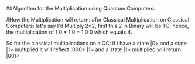 ##Algorithm for the Multiplication using Quantum Computers:

#How the Multiplication will return:
#for Classical Multiplication on Classical Computers:
let's say I'd Multiply 2*2, first this 2 in Binary will be 1 0; hence, the multiplication of 1 0 * 1 0 = 1 0 0 which equals 4.

So for the classical multiplications on a QC:
if i have a state |0> and a state |1> multiplied it will reflect |000>
  |1> and a state |1> multiplied will return: |001> 







